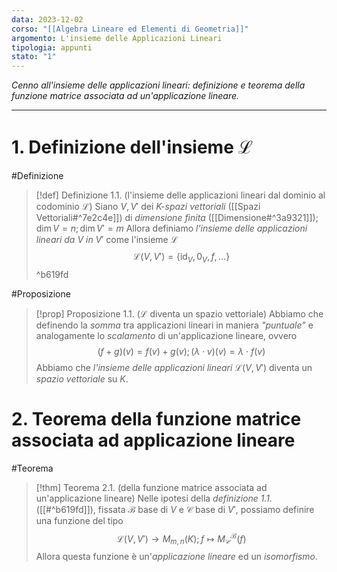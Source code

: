 ```yaml
---
data: 2023-12-02
corso: "[[Algebra Lineare ed Elementi di Geometria]]"
argomento: L'insieme delle Applicazioni Lineari
tipologia: appunti
stato: "1"
---
```

*Cenno all'insieme delle applicazioni lineari: definizione e teorema della funzione matrice associata ad un'applicazione lineare.*
- - -
# 1. Definizione dell'insieme $\mathcal{L}$
#Definizione 
> [!def] Definizione 1.1. (l'insieme delle applicazioni lineari dal dominio al codominio $\mathcal{L}$)
> Siano $V, V'$ dei *K-spazi vettoriali* ([[Spazi Vettoriali#^7e2c4e]]) di *dimensione finita* ([[Dimensione#^3a9321]]); $\dim V = n; \dim V' = m$
> Allora definiamo *l'insieme delle applicazioni lineari da* $V$ *in* $V'$ come l'insieme $\mathcal{L}$
> $$\mathcal{L}(V, V') = \{\operatorname{id}_V, 0_V, f, \ldots \}$$
^b619fd

#Proposizione 
> [!prop] Proposizione 1.1. ($\mathcal{L}$ diventa un spazio vettoriale)
> Abbiamo che definendo la *somma* tra applicazioni lineari in maniera *"puntuale"* e analogamente lo *scalamento* di un'applicazione lineare, ovvero
> $$(f+g)(v) = f(v)+g(v); (\lambda \cdot v)(v) = \lambda \cdot f(v) $$
> Abbiamo che *l'insieme delle applicazioni lineari* $\mathcal{L}(V, V')$ diventa un *spazio vettoriale* su $K$.
# 2. Teorema della funzione matrice associata ad applicazione lineare
#Teorema 
> [!thm] Teorema 2.1. (della funzione matrice associata ad un'applicazione lineare)
> Nelle ipotesi della *definizione 1.1.* ([[#^b619fd]]), fissata $\mathcal{B}$ base di $V$ e $\mathcal{C}$ base di $V'$, possiamo definire una funzione del tipo
> $$\mathcal{L}(V, V') \longrightarrow M_{m,n}(K); f \mapsto M^\mathcal{B}_\mathcal{C}(f)$$
> Allora questa funzione è un'*applicazione lineare* ed un *isomorfismo*.
